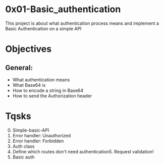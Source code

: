 # 0x01-Basic_authentication
This project is about what authentication process means and implement a Basic Authentication on a simple API

# Objectives
## General:
- What authentication means
- What Base64 is
- How to encode a string in Base64
- How to send the Authorization header

# Tqsks
0. Simple-basic-API
1. Error handler: Unauthorized
2. Error handler: Forbidden
3. Auth class
4. Define which routes don't need authentication5. Request validation!
6. Basic auth
